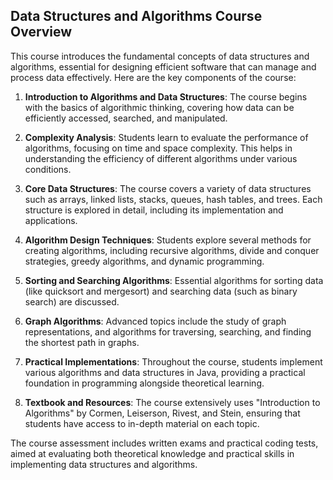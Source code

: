 
## Data Structures and Algorithms Course Overview

This course introduces the fundamental concepts of data structures and algorithms, essential for designing efficient software that can manage and process data effectively. Here are the key components of the course:

1. **Introduction to Algorithms and Data Structures**: The course begins with the basics of algorithmic thinking, covering how data can be efficiently accessed, searched, and manipulated.

2. **Complexity Analysis**: Students learn to evaluate the performance of algorithms, focusing on time and space complexity. This helps in understanding the efficiency of different algorithms under various conditions.

3. **Core Data Structures**: The course covers a variety of data structures such as arrays, linked lists, stacks, queues, hash tables, and trees. Each structure is explored in detail, including its implementation and applications.

4. **Algorithm Design Techniques**: Students explore several methods for creating algorithms, including recursive algorithms, divide and conquer strategies, greedy algorithms, and dynamic programming.

5. **Sorting and Searching Algorithms**: Essential algorithms for sorting data (like quicksort and mergesort) and searching data (such as binary search) are discussed.

6. **Graph Algorithms**: Advanced topics include the study of graph representations, and algorithms for traversing, searching, and finding the shortest path in graphs.

7. **Practical Implementations**: Throughout the course, students implement various algorithms and data structures in Java, providing a practical foundation in programming alongside theoretical learning.

8. **Textbook and Resources**: The course extensively uses "Introduction to Algorithms" by Cormen, Leiserson, Rivest, and Stein, ensuring that students have access to in-depth material on each topic.

The course assessment includes written exams and practical coding tests, aimed at evaluating both theoretical knowledge and practical skills in implementing data structures and algorithms.

